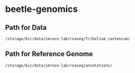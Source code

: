 # beetle-genomics

## Path for Data
```{}
/storage/bic/data/imroze-lab/rnaseq/Tribolium_castenium/
```

## Path for Reference Genome
```{}
/storage/bic/data/imroze-lab/rnaseq/annotations/
```
